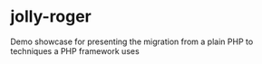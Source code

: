 # jolly-roger
Demo showcase for presenting the migration from a plain PHP to techniques a  PHP framework uses
